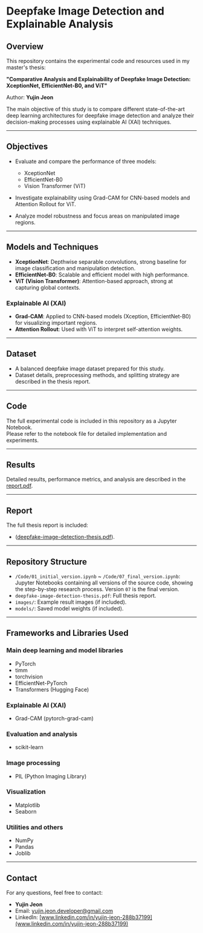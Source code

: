 # Deepfake Image Detection and Explainable Analysis

## Overview

This repository contains the experimental code and resources used in my master's thesis:

**"Comparative Analysis and Explainability of Deepfake Image Detection: XceptionNet, EfficientNet-B0, and ViT"**

Author: **Yujin Jeon**

The main objective of this study is to compare different state-of-the-art deep learning architectures for deepfake image detection and analyze their decision-making processes using explainable AI (XAI) techniques.

---

## Objectives

- Evaluate and compare the performance of three models:
  - XceptionNet
  - EfficientNet-B0
  - Vision Transformer (ViT)

- Investigate explainability using Grad-CAM for CNN-based models and Attention Rollout for ViT.

- Analyze model robustness and focus areas on manipulated image regions.

---

## Models and Techniques

- **XceptionNet**: Depthwise separable convolutions, strong baseline for image classification and manipulation detection.
- **EfficientNet-B0**: Scalable and efficient model with high performance.
- **ViT (Vision Transformer)**: Attention-based approach, strong at capturing global contexts.

### Explainable AI (XAI)

- **Grad-CAM**: Applied to CNN-based models (Xception, EfficientNet-B0) for visualizing important regions.
- **Attention Rollout**: Used with ViT to interpret self-attention weights.

---

## Dataset

- A balanced deepfake image dataset prepared for this study.
- Dataset details, preprocessing methods, and splitting strategy are described in the thesis report.
---

## Code

The full experimental code is included in this repository as a Jupyter Notebook.  
Please refer to the notebook file for detailed implementation and experiments.

---

## Results

Detailed results, performance metrics, and analysis are described in the [report.pdf](./report.pdf).

---

## Report

The full thesis report is included:

- ([deepfake-image-detection-thesis.pdf](./deepfake-image-detection-thesis.pdf)).

---

## Repository Structure

- `/Code/01_initial_version.ipynb` ~ `/Code/07_final_version.ipynb`: Jupyter Notebooks containing all versions of the source code, showing the step-by-step research process. Version `07` is the final version.
- `deepfake-image-detection-thesis.pdf`: Full thesis report.
- `images/`: Example result images (if included).
- `models/`: Saved model weights (if included).

---

## Frameworks and Libraries Used

### Main deep learning and model libraries
- PyTorch
- timm
- torchvision
- EfficientNet-PyTorch
- Transformers (Hugging Face)

### Explainable AI (XAI)
- Grad-CAM (pytorch-grad-cam)

### Evaluation and analysis
- scikit-learn

### Image processing
- PIL (Python Imaging Library)

### Visualization
- Matplotlib
- Seaborn

### Utilities and others
- NumPy
- Pandas
- Joblib


---

## Contact

For any questions, feel free to contact:

- **Yujin Jeon**
- Email: yujin.jeon.developer@gmail.com
- LinkedIn: [www.linkedin.com/in/yujin-jeon-288b37199](www.linkedin.com/in/yujin-jeon-288b37199)
